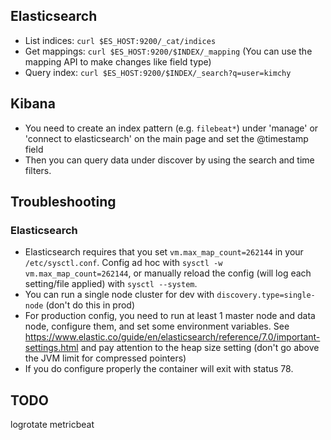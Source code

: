 ## Elasticsearch
- List indices: `curl $ES_HOST:9200/_cat/indices`
- Get mappings: `curl $ES_HOST:9200/$INDEX/_mapping` (You can use the mapping API to make changes like field type)
- Query index: `curl $ES_HOST:9200/$INDEX/_search?q=user=kimchy`

## Kibana
- You need to create an index pattern (e.g. `filebeat*`) under 'manage' or 'connect to elasticsearch' on the main page and set the @timestamp field
- Then you can query data under discover by using the search and time filters.

## Troubleshooting

### Elasticsearch
- Elasticsearch requires that you set `vm.max_map_count=262144` in your `/etc/sysctl.conf`. Config ad hoc with `sysctl -w vm.max_map_count=262144`, or manually reload the config (will log each setting/file applied) with `sysctl --system`.
- You can run a single node cluster for dev with `discovery.type=single-node` (don't do this in prod)
- For production config, you need to run at least 1 master node and data node, configure them, and set some environment variables. See https://www.elastic.co/guide/en/elasticsearch/reference/7.0/important-settings.html and pay attention to the heap size setting (don't go above the JVM limit for compressed pointers)
- If you do configure properly the container will exit with status 78.


## TODO
logrotate
metricbeat
